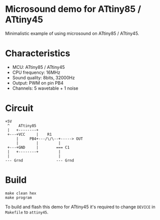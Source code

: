 # Microsound demo for ATtiny85 / ATtiny45

Minimalistic example of using microsound on ATtiny85 / ATtiny45.

# Characteristics

- MCU: ATtiny85 / ATtiny45
- CPU frequency: 16MHz
- Sound quality: 8bits, 32000Hz
- Output: PWM on pin PB4
- Channels: 5 wavetable + 1 noise

# Circuit

```
+5V    
 ^    ATtiny85
 |   +--------+
 +---+VCC     |    R1
     |     PB4+---/\/\--+-----> OUT
     |        |         |
 +---+GND     |        === C1
 |   +--------+         |
 |                      |
--- Grnd               --- Grnd
```

# Build

```
make clean hex 
make program
```
To build and flash this demo for ATtiny45 it's required to change `DEVICE` in `Makefile` to `attiny45`. 

